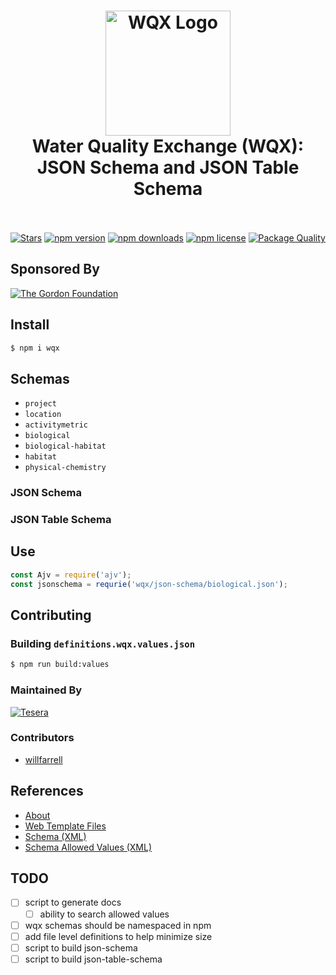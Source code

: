 <h1 align="center">
  <img src="https://raw.githubusercontent.com/gordonfn/wqx/master/docs/images/water-quality-exchange.gif" alt="WQX Logo" width="200">
  <br>
  Water Quality Exchange (WQX): JSON Schema and JSON Table Schema
  <br>
  <br>
</h1>

<p align="center">
  <a href="https://github.com/gordonfn/wqx"><img src="https://img.shields.io/github/stars/gordonfn/wqx.svg?style=social&label=Stars" alt="Stars" /></a>
  <a href="https://www.npmjs.com/package/wqx"><img src="https://img.shields.io/npm/v/wqx.svg" alt="npm version"></a>
  <a href="https://www.npmjs.com/package/wqx"><img src="https://img.shields.io/npm/dm/wqx.svg" alt="npm downloads"></a>
  <a href="https://www.npmjs.com/package/wqx"><img src="https://img.shields.io/npm/l/wqx.svg" alt="npm license" /></a>
  <a href="http://packagequality.com/#?package=wqx"><img src="http://npm.packagequality.com/shield/wqx.svg" alt="Package Quality" /></a>
</p>

## Sponsored By
[![The Gordon Foundation](https://raw.githubusercontent.com/gordonfn/wqx/master/docs/images/the-gordon-foundation.svg)](http://gordonfoundation.ca)

## Install
```bash
$ npm i wqx
```

## Schemas
- `project`
- `location`
- `activitymetric`
- `biological`
- `biological-habitat`
- `habitat`
- `physical-chemistry`

### JSON Schema

### JSON Table Schema

## Use
```javascript
const Ajv = require('ajv');
const jsonschema = requrie('wqx/json-schema/biological.json');


```


## Contributing

### Building `definitions.wqx.values.json`
```bash
$ npm run build:values
```

### Maintained By
[![Tesera](https://raw.githubusercontent.com/gordonfn/wqx/master/docs/images/tesera.png)](https://tesera.com)


### Contributors
- [willfarrell](https://github.com/willfarrell)

## References
- [About](https://www3.epa.gov/storet/archive/web/wqx.html)
- [Web Template Files](https://www.epa.gov/waterdata/water-quality-exchange-web-template-files)
- [Schema (XML)](http://www.exchangenetwork.net/data-exchange/wqx/)
- [Schema Allowed Values (XML)](http://www.epa.gov/storet/wqx/wqx_getdomainvalueswebservice.html)


## TODO
- [ ] script to generate docs
  - [ ] ability to search allowed values
- [ ] wqx schemas should be namespaced in npm
- [ ] add file level definitions to help minimize size
- [ ] script to build json-schema
- [ ] script to build json-table-schema
